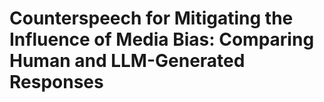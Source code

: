 # Counterspeech for Mitigating the Influence of Media Bias: Comparing Human and LLM-Generated Responses

